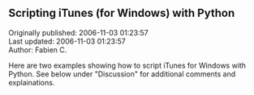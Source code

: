 ## Scripting iTunes (for Windows) with Python  
Originally published: 2006-11-03 01:23:57  
Last updated: 2006-11-03 01:23:57  
Author: Fabien C.  
  
Here are two examples showing how to script iTunes for Windows with Python.
See below under "Discussion" for additional comments and explainations.